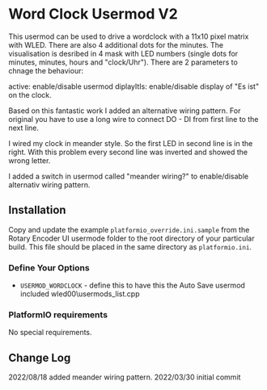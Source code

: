 # Word Clock Usermod V2

This usermod can be used to drive a wordclock with a 11x10 pixel matrix with WLED. There are also 4 additional dots for the minutes. 
The visualisation is desribed in 4 mask with LED numbers (single dots for minutes, minutes, hours and "clock/Uhr").
There are 2 parameters to chnage the behaviour:
 
active: enable/disable usermod
diplayItIs: enable/disable display of "Es ist" on the clock.

Based on this fantastic work I added an alternative wiring pattern.
For original you have to use a long wire to connect DO - DI from first line to the next line.

I wired my clock in meander style. So the first LED in second line is in the right.
With this problem every second line was inverted and showed the wrong letter.

I added a switch in usermod called "meander wiring?" to enable/disable alternativ wiring pattern.


## Installation

Copy and update the example `platformio_override.ini.sample` 
from the Rotary Encoder UI usermode folder to the root directory of your particular build.
This file should be placed in the same directory as `platformio.ini`.

### Define Your Options

* `USERMOD_WORDCLOCK`   - define this to have this the Auto Save usermod included wled00\usermods_list.cpp

### PlatformIO requirements

No special requirements.

## Change Log

2022/08/18 added meander wiring pattern.
2022/03/30 initial commit